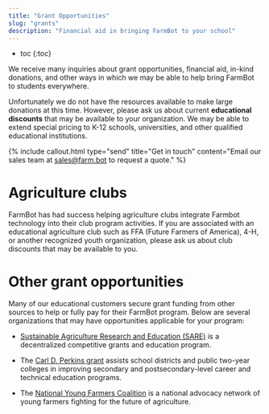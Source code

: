 ```yaml
---
title: "Grant Opportunities"
slug: "grants"
description: "Financial aid in bringing FarmBot to your school"
---
```


* toc
{:toc}

We receive many inquiries about grant opportunities, financial aid, in-kind donations, and other ways in which we may be able to help bring FarmBot to students everywhere.

Unfortunately we do not have the resources available to make large donations at this time. However, please ask us about current **educational discounts** that may be available to your organization. We may be able to extend special pricing to K-12 schools, universities, and other qualified educational institutions.

{%
include callout.html
type="send"
title="Get in touch"
content="Email our sales team at [sales@farm.bot](mailto:sales@farm.bot) to request a quote."
%}

# Agriculture clubs

FarmBot has had success helping agriculture clubs integrate Farmbot technology into their club program activities. If you are associated with an educational agriculture club such as FFA (Future Farmers of America), 4-H, or another recognized youth organization, please ask us about club discounts that may be available to you.

# Other grant opportunities

Many of our educational customers secure grant funding from other sources to help or fully pay for their FarmBot program. Below are several organizations that may have opportunities applicable for your program:

- [Sustainable Agriculture Research and Education (SARE)](https://www.sare.org/) is a decentralized competitive grants and education program.

- The [Carl D. Perkins grant](http://www.doe.mass.edu/federalgrants/perkins/) assists school districts and public two-year colleges in improving secondary and postsecondary-level career and technical education programs.

- The [National Young Farmers Coalition](https://www.youngfarmers.org/) is a national advocacy network of young farmers fighting for the future of agriculture.
